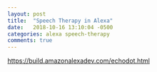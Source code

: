 ```yaml
---
layout: post
title:  "Speech Therapy in Alexa"
date:   2018-10-16 13:10:04 -0500
categories: alexa speech-therapy
comments: true
---
```




https://build.amazonalexadev.com/echodot.html